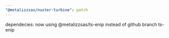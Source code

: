 ```yaml
---
"@metalizzsas/nuster-turbine": patch
---
```


dependecies: now using @metalizzsas/ts-enip instead of github branch ts-enip
